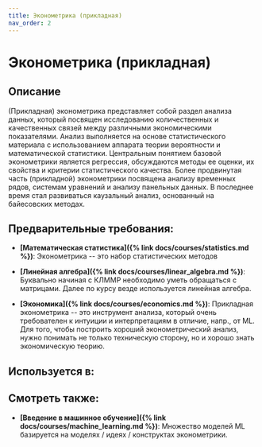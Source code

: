 ```yaml
---
title: Эконометрика (прикладная)
nav_order: 2
---
```


# Эконометрика (прикладная)


## Описание 
(Прикладная) эконометрика представляет собой раздел анализа данных, который посвящен исследованию количественных и качественных связей между различными экономическими показателями. 
Анализ выполняется на основе статистического материала с использованием аппарата теории вероятности и математической статистики. 
Центральным понятием базовой эконометрики является регрессия, обсуждаются методы ее оценки, их свойства и критерии статистического качества. 
Более продвинутая часть (прикладной) эконометрики посвящена анализу временных рядов, системам уравнений и анализу панельных данных. 
В последнее время стал развиваться каузальный анализ, основанный на байесовских методах. 


## Предварительные требования:

- **[Математическая статистика]({% link docs/courses/statistics.md %})**: Эконометрика -- это набор статистических методов


- **[Линейная алгебра]({% link docs/courses/linear_algebra.md %})**: Буквально начиная с КЛММР необходимо уметь обращаться с матрицами. 
Далее по курсу везде используется линейная алгебра.


- **[Экономика]({% link docs/courses/economics.md %})**: Прикладная эконометрика -- это инструмент анализа, который очень требователен к интуиции и интерпретациям 
в отличие, напр., от ML. Для того, чтобы построить хороший эконометрический анализ, 
нужно понимать не только техническую сторону, но и хорошо знать экономическую теорию.



## Используется в:


## Смотреть также:

- **[Введение в машинное обучение]({% link docs/courses/machine_learning.md %})**: Множество моделей ML базируется на моделях / идеях / конструктах эконометрики.

